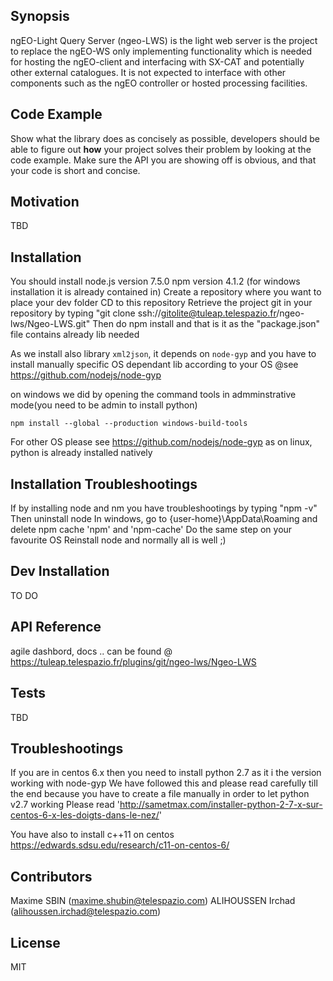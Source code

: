 ## Synopsis

ngEO-Light Query Server (ngeo-LWS) is the light web server is the project to replace the ngEO-WS only implementing functionality which is needed for hosting the ngEO-client and interfacing with SX-CAT and potentially other external catalogues.
It is not expected to interface with other components such as the ngEO controller or hosted processing facilities.

## Code Example

Show what the library does as concisely as possible, developers should be able to figure out **how** your project solves their problem by looking at the code example. Make sure the API you are showing off is obvious, and that your code is short and concise.

## Motivation

TBD

## Installation

You should install 
node.js version 7.5.0
npm version 4.1.2 (for windows installation it is already contained in)
Create a repository where you want to place your dev folder
CD to this repository
Retrieve the project git in your repository by typing "git clone ssh://gitolite@tuleap.telespazio.fr/ngeo-lws/Ngeo-LWS.git"
Then do npm install and that is it as the "package.json" file contains already lib needed

As we install also library `xml2json`, it depends on `node-gyp`
and you have to install manually specific OS dependant lib according to your OS
@see https://github.com/nodejs/node-gyp

on windows we did by opening the command tools in admminstrative mode(you need to be admin to install python)

`npm install --global --production windows-build-tools`

For other OS please see https://github.com/nodejs/node-gyp as on linux, python is already installed natively

## Installation Troubleshootings
If by installing node and nm you have troubleshootings by typing "npm -v"
Then uninstall node
In windows, go to {user-home}\AppData\Roaming
and delete npm cache 'npm' and 'npm-cache'
Do the same step on your favourite OS
Reinstall node and normally all is well ;)

## Dev Installation
TO DO

## API Reference

agile dashbord, docs .. can be found @ https://tuleap.telespazio.fr/plugins/git/ngeo-lws/Ngeo-LWS

## Tests

TBD

## Troubleshootings
If you are in centos 6.x then you need to install python 2.7 as it i the version working with node-gyp
We have followed this and please read carefully till the end because you have to create a file manually in order to let python v2.7 working
Please read
'http://sametmax.com/installer-python-2-7-x-sur-centos-6-x-les-doigts-dans-le-nez/'

You have also to install c++11 on centos
https://edwards.sdsu.edu/research/c11-on-centos-6/

## Contributors

Maxime SBIN (maxime.shubin@telespazio.com)
ALIHOUSSEN Irchad (alihoussen.irchad@telespazio.com)

## License

MIT